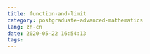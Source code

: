 ```yaml
---
title: function-and-limit
category: postgraduate-advanced-mathematics
lang: zh-cn
date: 2020-05-22 16:54:13
tags:
---
```


